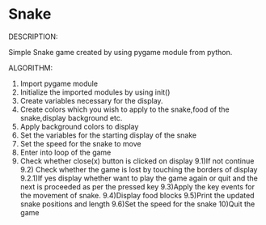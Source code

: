 # Snake
DESCRIPTION:

Simple Snake game created by using pygame module from python.

ALGORITHM:

1) Import pygame module
2) Initialize the imported modules by using init()
3) Create variables necessary for the display.
4) Create colors which you wish to apply to the snake,food of the snake,display background etc.
5) Apply background colors to display
6) Set the variables for the starting display of the snake
7) Set the speed for the snake to move
8) Enter into loop of the game
9) Check whether close(x) button is clicked on display
      9.1)If not continue
      9.2) Check whether the game is lost by touching the  borders of display
         9.2.1)If yes display whether want to play the game again or quit and the next is proceeded as per the pressed key
      9.3)Apply the key events for the movement of snake.
      9.4)Display food blocks
      9.5)Print the updated snake positions and length
      9.6)Set the speed for the snake
10)Quit the game
         
